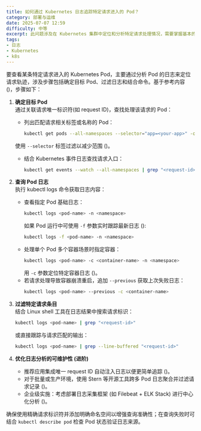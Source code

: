 ```yaml
---
title: 如何通过 Kubernetes 日志追踪特定请求进入的 Pod？
category: 部署与运维
date: 2025-07-07 12:59
difficulty: 中等
excerpt: 此问题涉及在 Kubernetes 集群中定位和分析特定请求处理情况，需要掌握基本的日志查看命令以及 pod 标签选择器的使用。
tags:
- 日志
- Kubernetes
- k8s
---
```

要查看某条特定请求进入的 Kubernetes Pod，主要通过分析 Pod 的日志来定位请求轨迹，涉及步骤包括确定目标 Pod、过滤日志和结合命令。基于参考内容 ()，步骤如下：

1. **确定目标 Pod**  
   通过关联请求唯一标识符(如 request ID)，查找处理该请求的 Pod：
   - 列出匹配请求相关标签或名称的 Pod：
     ```sh
     kubectl get pods --all-namespaces --selector="app=<your-app>" -o name
     ```
    使用 `--selector` 标签过滤以减少范围 ()。
   - 结合 Kubernetes 事件日志查找请求入口：
     ```sh
     kubectl get events --watch --all-namespaces | grep "<request-id>"
     ```

2. **查询 Pod 日志**  
   执行 kubectl logs 命令获取日志内容：
   - 查看指定 Pod 基础日志：
     ```sh
     kubectl logs <pod-name> -n <namespace>
     ```
     如果 Pod 运行中可使用 `-f` 参数实时跟踪最新日志 ():
     ```sh
     kubectl logs -f <pod-name> -n <namespace>
     ```
   - 处理单个 Pod 多个容器场景时指定容器：
     ```sh
     kubectl logs <pod-name> -c <container-name> -n <namespace>
     ```
     用 `-c` 参数定位特定容器日志 ()。
   - 若请求处理导致容器崩溃重启，追加 `--previous` 获取上次失败日志：
     ```sh
     kubectl logs <pod-name> --previous -c <container-name>

3. **过滤特定请求条目**  
   结合 Linux shell 工具在日志结果中搜索请求标识：
   ```sh
   kubectl logs <pod-name> | grep "<request-id>"
   ```
   或直接跟踪与请求匹配的输出：
   ```sh
   kubectl logs <pod-name> | grep --line-buffered "<request-id>"
   ```

4. **优化日志分析的可维护性 (进阶)**  
   - 推荐应用集成唯一 request ID 自动注入日志以便更简单追踪 ()。
   - 对于批量或生产环境，使用 Stern 等开源工具跨多 Pod 日志聚合并过滤请求记录 ()。
   - 企业级实施：考虑部署日志采集框架 (如 Filebeat + ELK Stack) 进行中心化分析 ()。

确保使用精确请求标识符并添加明确命名空间以增强查询准确性；在查询失败时可结合 `kubectl describe pod` 检查 Pod 状态验证日志来源。
